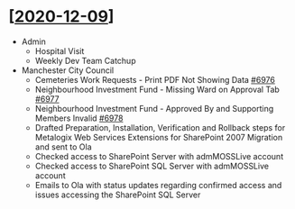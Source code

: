 # [[2020-12-09]]

- Admin 
  - Hospital Visit
  - Weekly Dev Team Catchup
- Manchester City Council
  - Cemeteries Work Requests - Print PDF Not Showing Data [#6976](https://dev.azure.com/cpsglobal/MCC%20Google%20Migration/_workitems/edit/6976)
  - Neighbourhood Investment Fund - Missing Ward on Approval Tab [#6977](https://dev.azure.com/cpsglobal/MCC%20Google%20Migration/_workitems/edit/6977)
  - Neighbourhood Investment Fund - Approved By and Supporting Members Invalid [#6978](https://dev.azure.com/cpsglobal/MCC%20Google%20Migration/_workitems/edit/6978)
  - Drafted Preparation, Installation, Verification and Rollback steps for Metalogix Web Services Extensions for SharePoint 2007 Migration and sent to Ola
  - Checked access to SharePoint Server with admMOSSLive account
  - Checked access to SharePoint SQL Server with admMOSSLive account
  - Emails to Ola with status updates regarding confirmed access and issues accessing the SharePoint SQL Server

[//begin]: # "Autogenerated link references for markdown compatibility"
[2020-12-09]: 2020-12-09 "2020-12-09"
[//end]: # "Autogenerated link references"